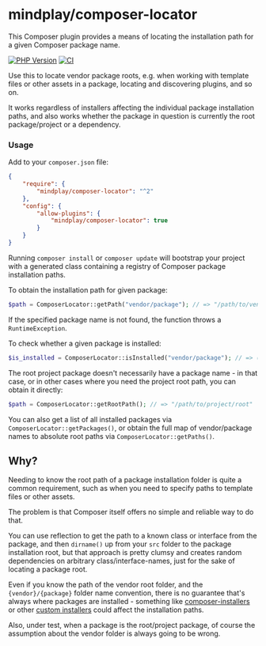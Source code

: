 # mindplay/composer-locator

This Composer plugin provides a means of locating the installation path for a given Composer package name.

[![PHP Version](https://img.shields.io/badge/php-7.3_--_8.3%2B-blue.svg)](https://packagist.org/packages/mindplay/composer-locator)
[![CI](https://github.com/mindplay-dk/composer-locator/actions/workflows/ci.yml/badge.svg)](https://github.com/mindplay-dk/composer-locator/actions/workflows/ci.yml)

Use this to locate vendor package roots, e.g. when working with template files or other assets in a package,
locating and discovering plugins, and so on.

It works regardless of installers affecting the individual package installation paths, and also works whether
the package in question is currently the root package/project or a dependency.

### Usage

Add to your `composer.json` file:

```json
{
    "require": {
        "mindplay/composer-locator": "^2"
    },
    "config": {
        "allow-plugins": {
            "mindplay/composer-locator": true
        }
    }
}
```

Running `composer install` or `composer update` will bootstrap your project with a generated class containing
a registry of Composer package installation paths.

To obtain the installation path for given package:

```php
$path = ComposerLocator::getPath("vendor/package"); // => "/path/to/vendor/package" 
```

If the specified package name is not found, the function throws a `RuntimeException`.

To check whether a given package is installed:

```php
$is_installed = ComposerLocator::isInstalled("vendor/package"); // => (bool) true|false 
```

The root project package doesn't necessarily have a package name - in that case, or in other cases where you
need the project root path, you can obtain it directly:

```php
$path = ComposerLocator::getRootPath(); // => "/path/to/project/root" 
```

You can also get a list of all installed packages via `ComposerLocator::getPackages()`, or obtain the full
map of vendor/package names to absolute root paths via `ComposerLocator::getPaths()`.

## Why?

Needing to know the root path of a package installation folder is quite a common requirement, such as when
you need to specify paths to template files or other assets.

The problem is that Composer itself offers no simple and reliable way to do that.

You can use reflection to get the path to a known class or interface from the package, and then `dirname()` up
from your `src` folder to the package installation root, but that approach is pretty clumsy and creates random
dependencies on arbitrary class/interface-names, just for the sake of locating a package root.

Even if you know the path of the vendor root folder, and the `{vendor}/{package}` folder name convention, there
is no guarantee that's always where packages are installed - something like [composer-installers](https://github.com/composer/installers)
or other [custom installers](https://github.com/akimsko/courier) could affect the installation paths.

Also, under test, when a package is the root/project package, of course the assumption about the vendor folder
is always going to be wrong.
